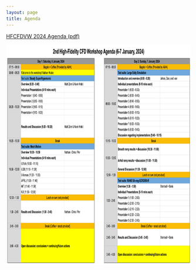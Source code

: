 ```yaml
---
layout: page
title: Agenda
---
```


[HFCFDVW 2024 Agenda (pdf)](resources/HFCFDVW2024_Agenda.pdf)

<center>
<img src="/resources/HFCFDVW2024_Agenda.png" height="600"> 
</center>

